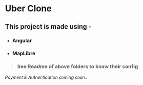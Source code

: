 # Uber Clone 
## This project is made using - 
+ ### Angular  
+ ### MapLibre

> ### See Readme of above folders to know their config

*Payment & Authentication coming soon..*
